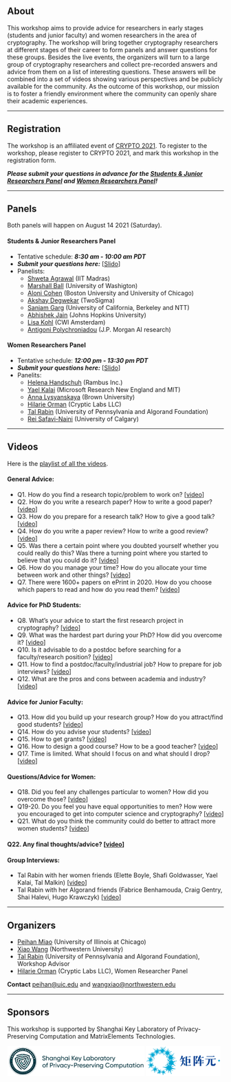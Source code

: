 ## About
This workshop aims to provide advice for researchers in early stages (students and junior faculty) and women researchers in the area of cryptography. The workshop will bring together cryptography researchers at different stages of their career to form panels and answer questions for these groups. Besides the live events, the organizers will turn to a large group of cryptography researchers and collect pre-recorded answers and advice from them on a list of interesting questions. These answers will be combined into a set of videos showing various perspectives and be publicly available for the community. As the outcome of this workshop, our mission is to foster a friendly environment where the community can openly share their academic experiences.

---
## Registration
The workshop is an affiliated event of [CRYPTO 2021](https://crypto.iacr.org/2021/). To register to the workshop, please register to CRYPTO 2021, and mark this workshop in the registration form.

***Please submit your questions in advance for the [Students & Junior Researchers Panel](https://app.sli.do/event/hrn4ebqu) and [Women Researchers Panel](https://app.sli.do/event/ypl6d4oy)!***

---
## Panels
Both panels will happen on August 14 2021 (Saturday).

#### Students & Junior Researchers Panel
- Tentative schedule: ***8:30 am - 10:00 am PDT***
- ***Submit your questions here:*** [[Slido](https://app.sli.do/event/hrn4ebqu)]
- Panelists:
  - [Shweta Agrawal](https://www.cse.iitm.ac.in/~shwetaag/) (IIT Madras)
  - [Marshall Ball](http://www.columbia.edu/~mmb2249/) (University of Washigton)
  - [Aloni Cohen](https://aloni.net) (Boston University and University of Chicago)
  - [Akshay Degwekar](https://toc.csail.mit.edu/user/198) (TwoSigma)
  - [Sanjam Garg](https://people.eecs.berkeley.edu/~sanjamg/) (University of California, Berkeley and NTT)
  - [Abhishek Jain](https://www.cs.jhu.edu/~abhishek/) (Johns Hopkins University)
  - [Lisa Kohl](https://lisakohl.me) (CWI Amsterdam)
  - [Antigoni Polychroniadou](https://antigonip.github.io) (J.P. Morgan AI research)

#### Women Researchers Panel
- Tentative schedule: ***12:00 pm - 13:30 pm PDT***
- ***Submit your questions here:*** [[Slido](https://app.sli.do/event/ypl6d4oy)]
- Panelits:
  - [Helena Handschuh](https://www.rambus.com/inventors/inventor-helena-handschuh/) (Rambus Inc.)
  - [Yael Kalai](https://www.microsoft.com/en-us/research/people/yael) (Microsoft Research New England and MIT)
  - [Anna Lysyanskaya](http://cs.brown.edu/people/alysyans/) (Brown University)
  - [Hilarie Orman](https://crypticlabs.org/hilarie-orman/) (Cryptic Labs LLC)
  - [Tal Rabin](https://directory.seas.upenn.edu/tal-rabin/) (University of Pennsylvania and Algorand Foundation)
  - [Rei Safavi-Naini](http://pages.cpsc.ucalgary.ca/~rei/) (University of Calgary)

---
## Videos
Here is the [playlist of all the videos](https://www.youtube.com/playlist?list=PLqCT4KpIiKPb70QW8tI4aSuDpuNgyz_A2).

#### General Advice:
- Q1. How do you find a research topic/problem to work on? [[video](https://youtu.be/ldc0R8EksTI)]
- Q2. How do you write a research paper? How to write a good paper? [[video](https://youtu.be/PaiKQOTQhcI)]
- Q3. How do you prepare for a research talk? How to give a good talk? [[video](https://youtu.be/XBhJ-fRLsXE)]
- Q4. How do you write a paper review? How to write a good review? [[video](https://youtu.be/e0ZwrS2TmbQ)]
- Q5. Was there a certain point where you doubted yourself whether you could really do this? Was there a turning point where you started to believe that you could do it? [[video](https://youtu.be/6U-h5eYjQ3g)]
- Q6. How do you manage your time? How do you allocate your time between work and other things? [[video](https://youtu.be/yszeQMblXpY)]
- Q7. There were 1600+ papers on ePrint in 2020. How do you choose which papers to read and how do you read them? [[video](https://youtu.be/_kwJGSbhFaU)]


#### Advice for PhD Students:
- Q8. What’s your advice to start the first research project in cryptography? [[video](https://youtu.be/W5iQyyPg7ps)]
- Q9. What was the hardest part during your PhD? How did you overcome it? [[video](https://youtu.be/e8kS6o38ZI8)]
- Q10. Is it advisable to do a postdoc before searching for a faculty/research position? [[video](https://youtu.be/wVsmBC51aLY)]
- Q11. How to find a postdoc/faculty/industrial job? How to prepare for job interviews? [[video](https://youtu.be/1jQR0SwRRAU)]
- Q12. What are the pros and cons between academia and industry? [[video](https://youtu.be/_0km2NQJAWk)]

#### Advice for Junior Faculty:
- Q13. How did you build up your research group? How do you attract/find good students? [[video](https://youtu.be/MNXO--MmKXo)]
- Q14. How do you advise your students? [[video](https://youtu.be/VZEltRP31PU)]
- Q15. How to get grants? [[video](https://youtu.be/xJimcPcwLPM)]
- Q16. How to design a good course? How to be a good teacher? [[video](https://youtu.be/aXxCmnKD9ZQ)]
- Q17. Time is limited. What should I focus on and what should I drop? [[video](https://youtu.be/4U1ad-7nM2A)]

#### Questions/Advice for Women:
- Q18. Did you feel any challenges particular to women? How did you overcome those? [[video](https://youtu.be/bAqJOI4zsbI)]
- Q19-20. Do you feel you have equal opportunities to men? How were you encouraged to get into computer science and cryptography? [[video](https://youtu.be/wnpSn_00mHU)]
- Q21. What do you think the community could do better to attract more women students? [[video](https://youtu.be/6yvtrhf2Rv8)]

#### Q22. Any final thoughts/advice? [[video](https://youtu.be/d4w2nNpp9Cw)]

#### Group Interviews:
- Tal Rabin with her women friends (Elette Boyle, Shafi Goldwasser, Yael Kalai, Tal Malkin) [[video](https://youtu.be/brf0d0180eU)]
- Tal Rabin with her Algorand friends (Fabrice Benhamouda, Craig Gentry, Shai Halevi, Hugo Krawczyk) [[video](https://youtu.be/brf0d0180eU)]

---
## Organizers
- [Peihan Miao](https://sites.google.com/view/peihanmiao/home) (University of Illinois at Chicago)
- [Xiao Wang](https://wangxiao1254.github.io) (Northwestern University)
- [Tal Rabin](https://directory.seas.upenn.edu/tal-rabin/) (University of Pennsylvania and Algorand Foundation), Workshop Advisor
- [Hilarie Orman](https://crypticlabs.org/hilarie-orman/) (Cryptic Labs LLC), Women Researcher Panel

**Contact** [peihan@uic.edu](peihan@uic.edu) and [wangxiao@northwestern.edu](wangxiao@northwestern.edu)

---
## Sponsors 
This workshop is supported by Shanghai Key Laboratory of Privacy-Preserving Computation and MatrixElements Technologies.

<img src="Lab-logo.png" height=70px/>
<img src="ME-logo.png" height=70px/>
